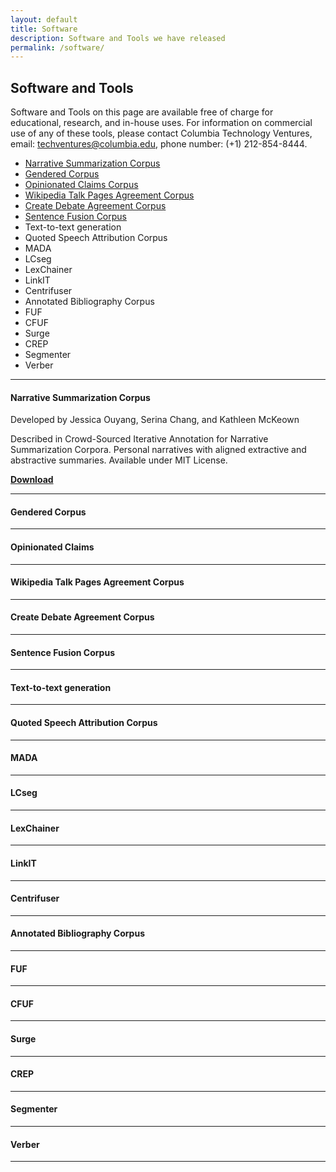 ```yaml
---
layout: default
title: Software
description: Software and Tools we have released
permalink: /software/
---
```

## Software and Tools
Software and Tools on this page are available free of charge for educational, research, and in-house uses. For information on commercial use of any of these tools, please contact Columbia Technology Ventures, email: techventures@columbia.edu, phone number: (+1) 212-854-8444.

- [Narrative Summarization Corpus](/software/#narrative-summarization-corpus)
- [Gendered Corpus](/software/#gendered-corpus)
- [Opinionated Claims Corpus](/software/#opinionated-claims)
- [Wikipedia Talk Pages Agreement Corpus](/software/#wikipedia-talk-pages-agreement-corpus)
- [Create Debate Agreement Corpus](/software/#create-debate-agreement-corpus)
- [Sentence Fusion Corpus](/software/#sentence-fusion-corpus)
- Text-to-text generation
- Quoted Speech Attribution Corpus
- MADA
- LCseg
- LexChainer
- LinkIT
- Centrifuser
- Annotated Bibliography Corpus
- FUF
- CFUF
- Surge
- CREP
- Segmenter
- Verber

---
#### Narrative Summarization Corpus
Developed by Jessica Ouyang, Serina Chang, and Kathleen McKeown

Described in Crowd-Sourced Iterative Annotation for Narrative Summarization Corpora. Personal narratives with aligned extractive and abstractive summaries. Available under MIT License.

[**Download**](http://www.cs.columbia.edu/nlp/tools/narrative_summarization_corpus/data.zip)

---

#### Gendered Corpus

---

#### Opinionated Claims 

---

#### Wikipedia Talk Pages Agreement Corpus

---

#### Create Debate Agreement Corpus

---

#### Sentence Fusion Corpus

---

#### Text-to-text generation

---

#### Quoted Speech Attribution Corpus

---

#### MADA

---

#### LCseg

---

#### LexChainer

---

#### LinkIT

---

#### Centrifuser

---

#### Annotated Bibliography Corpus

---

#### FUF

---

#### CFUF

---

#### Surge

---

#### CREP

---

#### Segmenter

---

#### Verber

---
